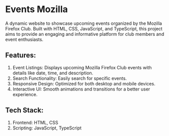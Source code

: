 # Events Mozilla

A dynamic website to showcase upcoming events organized by the Mozilla Firefox Club. Built with HTML, CSS, JavaScript, and TypeScript, this project aims to provide an engaging and informative platform for club members and event enthusiasts.

## Features:

1. Event Listings: Displays upcoming Mozilla Firefox Club events with details like date, time, and description.
2. Search Functionality: Easily search for specific events.
3. Responsive Design: Optimized for both desktop and mobile devices.
4. Interactive UI: Smooth animations and transitions for a better user experience.

## Tech Stack:

1. Frontend: HTML, CSS
2. Scripting: JavaScript, TypeScript
